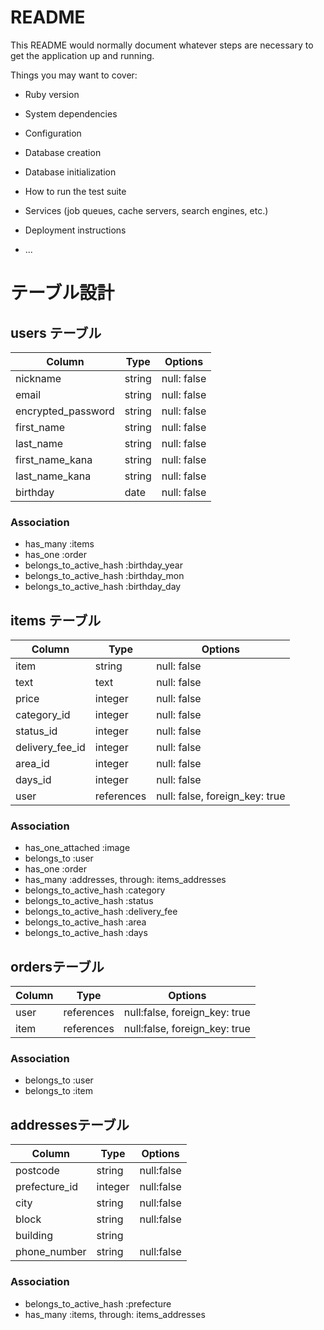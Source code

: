 # README

This README would normally document whatever steps are necessary to get the
application up and running.

Things you may want to cover:

* Ruby version

* System dependencies

* Configuration

* Database creation

* Database initialization

* How to run the test suite

* Services (job queues, cache servers, search engines, etc.)

* Deployment instructions

* ...

# テーブル設計

## users テーブル

| Column              | Type      | Options     |
| ------------------- | --------- | ----------- |
| nickname            | string    | null: false |
| email               | string    | null: false |
| encrypted_password  | string    | null: false |
| first_name          | string    | null: false |
| last_name           | string    | null: false |
| first_name_kana     | string    | null: false |
| last_name_kana      | string    | null: false |
| birthday            | date      | null: false |



### Association

- has_many :items
- has_one :order
- belongs_to_active_hash :birthday_year
- belongs_to_active_hash :birthday_mon
- belongs_to_active_hash :birthday_day

## items テーブル

| Column          | Type       | Options                           |
| --------------- | ---------- | --------------------------------- |
| item            | string     | null: false                       |
| text            | text       | null: false                       |
| price           | integer    | null: false                       |
| category_id     | integer    | null: false                       |
| status_id       | integer    | null: false                       |
| delivery_fee_id | integer    | null: false                       |
| area_id         | integer    | null: false                       |
| days_id         | integer    | null: false                       | 
| user            | references | null: false, foreign_key: true    | 
 


### Association

- has_one_attached :image
- belongs_to :user
- has_one :order
- has_many :addresses, through: items_addresses
- belongs_to_active_hash :category
- belongs_to_active_hash :status
- belongs_to_active_hash :delivery_fee
- belongs_to_active_hash :area
- belongs_to_active_hash :days


##  ordersテーブル

| Column  | Type       | Options                        |
| ------- | ---------- | ------------------------------ |
| user    | references | null:false, foreign_key: true  |
| item    | references | null:false, foreign_key: true  |



### Association

- belongs_to :user
- belongs_to :item

##  addressesテーブル

| Column         | Type       | Options                        |
| -------------- | ---------- | ------------------------------ |
| postcode       | string     | null:false                     |
| prefecture_id  | integer    | null:false                     |
| city           | string     | null:false                     |
| block          | string     | null:false                     |
| building       | string     |                                |
| phone_number   | string     | null:false                     |





### Association

- belongs_to_active_hash :prefecture
- has_many :items, through: items_addresses


